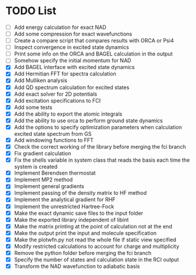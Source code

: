 # TODO List

- [ ] Add energy calculation for exact NAD
- [ ] Add some compression for exact wavefunctions
- [ ] Create a compare script that compares results with ORCA or Psi4
- [ ] Inspect convergence in excited state dynamics
- [ ] Print some info on the ORCA and BAGEL calculation in the output
- [ ] Somehow specify the initial momentum for NAD
- [x] Add BAGEL interface with excited state dynamics
- [x] Add Hermitian FFT for spectra calculation
- [x] Add Mulliken analysis
- [x] Add QD spectrum calculation for excited states
- [x] Add exact solver for 2D potentials
- [x] Add excitation specifications to FCI
- [x] Add some tests
- [x] Add the ability to export the atomic integrals
- [x] Add the ability to use orca to perform ground state dynamics
- [x] Add the options to specify optimization parameters when calculation excited state spectrum from GS
- [x] Add windowing functions to FFT
- [x] Check the correct working of the library before merging the fci branch
- [x] Fix gradient calculation
- [x] Fix the shells variable in system class that reads the basis each time the system is created
- [x] Implement Berendsen thermostat
- [x] Implement MP2 method
- [x] Implement general gradients
- [x] Implement passing of the density matrix to HF method
- [x] Implement the analytical gradient for RHF
- [x] Implement the unrestricted Hartree-Fock
- [x] Make the exact dynamic save files to the input folder
- [x] Make the exported library independent of libint
- [x] Make the matrix printing at the point of calculation not at the end
- [x] Make the output print the input and molecule specification
- [x] Make the plotwfn.py not read the whole file if static view specified
- [x] Modify restricted calculations to account for charge and multiplicity
- [x] Remove the python folder before merging the fci branch
- [x] Specify the number of states and calculation state in the RCI output
- [x] Transform the NAD wavefunction to adiabatic basis
